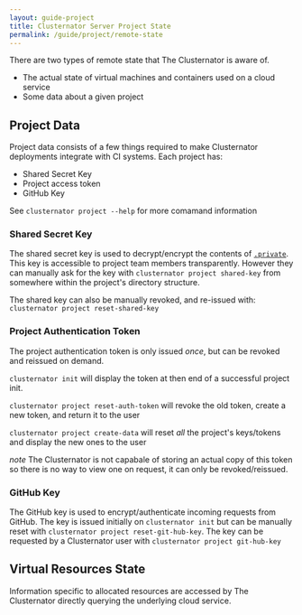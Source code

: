 ```yaml
---
layout: guide-project
title: Clusternator Server Project State
permalink: /guide/project/remote-state
---
```


There are two types of remote state that The Clusternator is aware of.

- The actual state of virtual machines and containers used on a cloud service
- Some data about a given project

## Project Data

Project data consists of a few things required to make Clusternator deployments
integrate with CI systems.  Each project has:

- Shared Secret Key
- Project access token
- GitHub Key

See `clusternator project --help` for more comamand information

###  Shared Secret Key

The shared secret key is used to decrypt/encrypt the contents of
[`.private`](/guide/project/fs-private "Private Directory").  This key is
accessible to project team members transparently.  However they can manually
ask for the key with `clusternator project shared-key` from somewhere within
the project's directory structure.

The shared key can also be manually revoked, and re-issued with:
`clusternator project reset-shared-key`

### Project Authentication Token

The project authentication token is only issued _once_, but can be revoked and 
reissued on demand.

`clusternator init` will display the token at then end of a successful project
init.

`clusternator project reset-auth-token` will revoke the old token, create a new
token, and return it to the user

`clusternator project create-data` will reset _all_ the project's keys/tokens
and display the new ones to the user

_note_ The Clusternator is not capabale of storing an actual copy of this token
so there is no way to view one on request, it can only be revoked/reissued.


### GitHub Key

The GitHub key is used to encrypt/authenticate incoming requests from GitHub.
The key is issued initially on `clusternator init` but can be manually reset
with `clusternator project reset-git-hub-key`.  The key can be requested by
a Clusternator user with  `clusternator project git-hub-key`


## Virtual Resources State

Information specific to allocated resources are accessed by The Clusternator
directly querying the underlying cloud service.  
